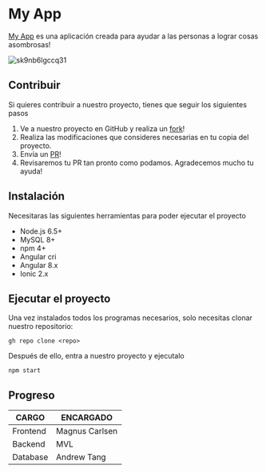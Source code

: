 # My App
[My App](https://www.marvel.com/) es una aplicación creada para ayudar a las personas a lograr cosas asombrosas!

![sk9nb6lgccq31](https://user-images.githubusercontent.com/91573449/138169232-30b86b1c-d932-47fb-a2b9-9687cf50a72a.png)
## Contribuir
Si quieres contribuir a nuestro proyecto, tienes que seguir los siguientes pasos
1. Ve a nuestro proyecto en GitHub y realiza un [fork](https://www.cinemascomics.com/marvel/)!
2. Realiza las modificaciones que consideres necesarias en tu copia del proyecto.
3. Envía un [PR](https://www.universomarvel.com/)!
4. Revisaremos tu PR tan pronto como podamos. Agradecemos mucho tu ayuda!
## Instalación
Necesitaras las siguientes herramientas para poder ejecutar el proyecto
- Node.js 6.5+
- MySQL 8+
- npm 4+
- Angular cri
- Angular 8.x
- Ionic 2.x
## Ejecutar el proyecto
Una vez instalados todos los programas necesarios, solo necesitas clonar nuestro repositorio:

`gh repo clone <repo>`
  
Después de ello, entra a nuestro proyecto y ejecutalo
  
`npm start`
  
## Progreso
| CARGO | ENCARGADO |
| ------------- | ------------- |
| Frontend  | Magnus Carlsen  |
| Backend | MVL  |
| Database  | Andrew Tang  |
